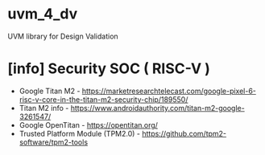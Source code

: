 # uvm_4_dv
UVM library for Design Validation

# [info] Security SOC ( RISC-V )
- Google Titan M2 - https://marketresearchtelecast.com/google-pixel-6-risc-v-core-in-the-titan-m2-security-chip/189550/
- Titan M2 info - https://www.androidauthority.com/titan-m2-google-3261547/ 
- Google OpenTitan - https://opentitan.org/
- Trusted Platform Module (TPM2.0) - https://github.com/tpm2-software/tpm2-tools  
